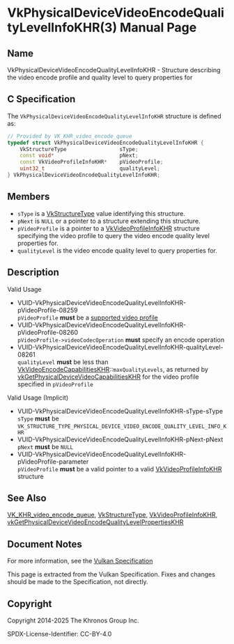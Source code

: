 # VkPhysicalDeviceVideoEncodeQualityLevelInfoKHR(3) Manual Page

## Name

VkPhysicalDeviceVideoEncodeQualityLevelInfoKHR - Structure describing the video encode profile and quality level to query properties for



## [](#_c_specification)C Specification

The `VkPhysicalDeviceVideoEncodeQualityLevelInfoKHR` structure is defined as:

```c++
// Provided by VK_KHR_video_encode_queue
typedef struct VkPhysicalDeviceVideoEncodeQualityLevelInfoKHR {
    VkStructureType                 sType;
    const void*                     pNext;
    const VkVideoProfileInfoKHR*    pVideoProfile;
    uint32_t                        qualityLevel;
} VkPhysicalDeviceVideoEncodeQualityLevelInfoKHR;
```

## [](#_members)Members

- `sType` is a [VkStructureType](https://registry.khronos.org/vulkan/specs/latest/man/html/VkStructureType.html) value identifying this structure.
- `pNext` is `NULL` or a pointer to a structure extending this structure.
- `pVideoProfile` is a pointer to a [VkVideoProfileInfoKHR](https://registry.khronos.org/vulkan/specs/latest/man/html/VkVideoProfileInfoKHR.html) structure specifying the video profile to query the video encode quality level properties for.
- `qualityLevel` is the video encode quality level to query properties for.

## [](#_description)Description

Valid Usage

- [](#VUID-VkPhysicalDeviceVideoEncodeQualityLevelInfoKHR-pVideoProfile-08259)VUID-VkPhysicalDeviceVideoEncodeQualityLevelInfoKHR-pVideoProfile-08259  
  `pVideoProfile` **must** be a [supported video profile](https://registry.khronos.org/vulkan/specs/latest/html/vkspec.html#video-profile-support)
- [](#VUID-VkPhysicalDeviceVideoEncodeQualityLevelInfoKHR-pVideoProfile-08260)VUID-VkPhysicalDeviceVideoEncodeQualityLevelInfoKHR-pVideoProfile-08260  
  `pVideoProfile->videoCodecOperation` **must** specify an encode operation
- [](#VUID-VkPhysicalDeviceVideoEncodeQualityLevelInfoKHR-qualityLevel-08261)VUID-VkPhysicalDeviceVideoEncodeQualityLevelInfoKHR-qualityLevel-08261  
  `qualityLevel` **must** be less than [VkVideoEncodeCapabilitiesKHR](https://registry.khronos.org/vulkan/specs/latest/man/html/VkVideoEncodeCapabilitiesKHR.html)::`maxQualityLevels`, as returned by [vkGetPhysicalDeviceVideoCapabilitiesKHR](https://registry.khronos.org/vulkan/specs/latest/man/html/vkGetPhysicalDeviceVideoCapabilitiesKHR.html) for the video profile specified in `pVideoProfile`

Valid Usage (Implicit)

- [](#VUID-VkPhysicalDeviceVideoEncodeQualityLevelInfoKHR-sType-sType)VUID-VkPhysicalDeviceVideoEncodeQualityLevelInfoKHR-sType-sType  
  `sType` **must** be `VK_STRUCTURE_TYPE_PHYSICAL_DEVICE_VIDEO_ENCODE_QUALITY_LEVEL_INFO_KHR`
- [](#VUID-VkPhysicalDeviceVideoEncodeQualityLevelInfoKHR-pNext-pNext)VUID-VkPhysicalDeviceVideoEncodeQualityLevelInfoKHR-pNext-pNext  
  `pNext` **must** be `NULL`
- [](#VUID-VkPhysicalDeviceVideoEncodeQualityLevelInfoKHR-pVideoProfile-parameter)VUID-VkPhysicalDeviceVideoEncodeQualityLevelInfoKHR-pVideoProfile-parameter  
  `pVideoProfile` **must** be a valid pointer to a valid [VkVideoProfileInfoKHR](https://registry.khronos.org/vulkan/specs/latest/man/html/VkVideoProfileInfoKHR.html) structure

## [](#_see_also)See Also

[VK\_KHR\_video\_encode\_queue](https://registry.khronos.org/vulkan/specs/latest/man/html/VK_KHR_video_encode_queue.html), [VkStructureType](https://registry.khronos.org/vulkan/specs/latest/man/html/VkStructureType.html), [VkVideoProfileInfoKHR](https://registry.khronos.org/vulkan/specs/latest/man/html/VkVideoProfileInfoKHR.html), [vkGetPhysicalDeviceVideoEncodeQualityLevelPropertiesKHR](https://registry.khronos.org/vulkan/specs/latest/man/html/vkGetPhysicalDeviceVideoEncodeQualityLevelPropertiesKHR.html)

## [](#_document_notes)Document Notes

For more information, see the [Vulkan Specification](https://registry.khronos.org/vulkan/specs/latest/html/vkspec.html#VkPhysicalDeviceVideoEncodeQualityLevelInfoKHR)

This page is extracted from the Vulkan Specification. Fixes and changes should be made to the Specification, not directly.

## [](#_copyright)Copyright

Copyright 2014-2025 The Khronos Group Inc.

SPDX-License-Identifier: CC-BY-4.0